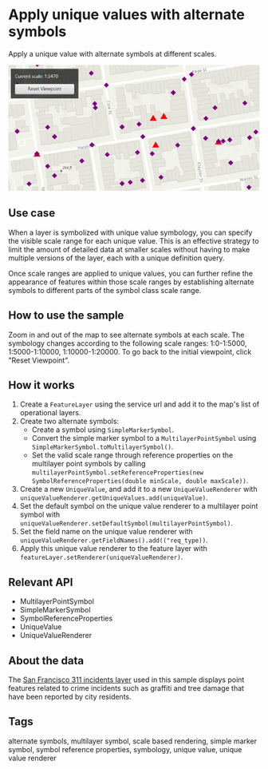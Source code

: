 # Apply unique values with alternate symbols

Apply a unique value with alternate symbols at different scales.

![ApplyUniqueValuesWithAlternateSymbols](ApplyUniqueValuesWithAlternateSymbols.png)

## Use case

When a layer is symbolized with unique value symbology, you can specify the visible scale range for each unique value. This is an effective strategy to limit the amount of detailed data at smaller scales without having to make multiple versions of the layer, each with a unique definition query.

Once scale ranges are applied to unique values, you can further refine the appearance of features within those scale ranges by establishing alternate symbols to different parts of the symbol class scale range.

## How to use the sample

Zoom in and out of the map to see alternate symbols at each scale. The symbology changes according to the following scale ranges: 1:0-1:5000, 1:5000-1:10000, 1:10000-1:20000. To go back to the initial viewpoint, click "Reset Viewpoint".

## How it works

1. Create a `FeatureLayer` using the service url and add it to the map's list of operational layers.
2. Create two alternate symbols:
   * Create a symbol using `SimpleMarkerSymbol`.
   * Convert the simple marker symbol to a `MultilayerPointSymbol` using `SimpleMarkerSymbol.toMultilayerSymbol()`.
   * Set the valid scale range through reference properties on the multilayer point symbols by calling `multilayerPointSymbol.setReferenceProperties(new SymbolReferenceProperties(double minScale, double maxScale))`.
3. Create a new `UniqueValue`, and add it to a new `UniqueValueRenderer` with `uniqueValueRenderer.getUniqueValues.add(uniqueValue)`.
4. Set the default symbol on the unique value renderer to a multilayer point symbol with `uniqueValueRenderer.setDefaultSymbol(multilayerPointSymbol)`.
5. Set the field name on the unique value renderer with `uniqueValueRenderer.getFieldNames().add(("req_type))`.
6. Apply this unique value renderer to the feature layer with `featureLayer.setRenderer(uniqueValueRenderer)`.

## Relevant API

* MultilayerPointSymbol
* SimpleMarkerSymbol
* SymbolReferenceProperties
* UniqueValue
* UniqueValueRenderer

## About the data

The [San Francisco 311 incidents layer](https://sampleserver6.arcgisonline.com/arcgis/rest/services/SF311/FeatureServer/0) used in this sample displays point features related to crime incidents such as graffiti and tree damage that have been reported by city residents.

## Tags

alternate symbols, multilayer symbol, scale based rendering, simple marker symbol, symbol reference properties, symbology, unique value, unique value renderer
